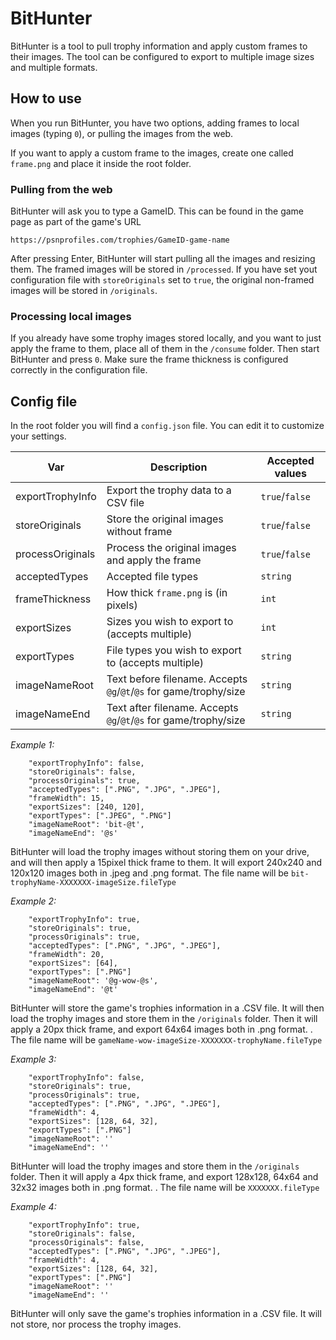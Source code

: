 # BitHunter

BitHunter is a tool to pull trophy information and apply custom frames to their images.
The tool can be configured to export to multiple image sizes and multiple formats.

## How to use

When you run BitHunter, you have two options, adding frames to local images (typing `0`), or pulling the images from the web.

If you want to apply a custom frame to the images, create one called `frame.png` and place it inside the root folder.

### Pulling from the web

BitHunter will ask you to type a GameID. This can be found in the game page as part of the game's URL

`https://psnprofiles.com/trophies/GameID-game-name`

After pressing Enter, BitHunter will start pulling all the images and resizing them. The framed images will be stored in `/processed`. If you have set yout configuration file with `storeOriginals` set to `true`, the original non-framed images will be stored in `/originals`.

### Processing local images

If you already have some trophy images stored locally, and you want to just apply the frame to them, place all of them in the `/consume` folder. Then start BitHunter and press `0`. Make sure the frame thickness is configured correctly in the configuration file.

## Config file

In the root folder you will find a `config.json` file. You can edit it to customize your settings.

| Var             | Description                                                       | Accepted values |
| --------------- | ----------------------------------------------------------------- | --------------- |
| exportTrophyInfo| Export the trophy data to a CSV file                              | `true`/`false`  |
| storeOriginals  | Store the original images without frame                           | `true`/`false`  |
| processOriginals| Process the original images and apply the frame                   | `true`/`false`  |
| acceptedTypes   | Accepted file types                                               | `string`        |
| frameThickness  | How thick `frame.png` is (in pixels)                              | `int`           |
| exportSizes     | Sizes you wish to export to (accepts multiple)                    | `int`           |
| exportTypes     | File types you wish to export to (accepts multiple)               | `string`        |
| imageNameRoot   | Text before filename. Accepts `@g`/`@t`/`@s` for game/trophy/size | `string`        |
| imageNameEnd    | Text after filename. Accepts `@g`/`@t`/`@s` for game/trophy/size  | `string`        |

_Example 1:_

```
    "exportTrophyInfo": false,
    "storeOriginals": false,
    "processOriginals": true,
    "acceptedTypes": [".PNG", ".JPG", ".JPEG"],
    "frameWidth": 15,
    "exportSizes": [240, 120],
    "exportTypes": [".JPEG", ".PNG"]
    "imageNameRoot": 'bit-@t',
    "imageNameEnd": '@s'
```

BitHunter will load the trophy images without storing them on your drive, and will then apply a 15pixel thick frame to them. It will export 240x240 and 120x120 images both in .jpeg and .png format. The file name will be `bit-trophyName-XXXXXXX-imageSize.fileType`

_Example 2:_

```
    "exportTrophyInfo": true,
    "storeOriginals": true,
    "processOriginals": true,
    "acceptedTypes": [".PNG", ".JPG", ".JPEG"],
    "frameWidth": 20,
    "exportSizes": [64],
    "exportTypes": [".PNG"]
    "imageNameRoot": '@g-wow-@s',
    "imageNameEnd": '@t'
```

BitHunter will store the game's trophies information in a .CSV file. It will then load the trophy images and store them in the `/originals` folder. Then it will apply a 20px thick frame, and export 64x64 images both in .png format. . The file name will be `gameName-wow-imageSize-XXXXXXX-trophyName.fileType`

_Example 3:_

```
    "exportTrophyInfo": false,
    "storeOriginals": true,
    "processOriginals": true,
    "acceptedTypes": [".PNG", ".JPG", ".JPEG"],
    "frameWidth": 4,
    "exportSizes": [128, 64, 32],
    "exportTypes": [".PNG"]
    "imageNameRoot": ''
    "imageNameEnd": ''
```

BitHunter will load the trophy images and store them in the `/originals` folder. Then it will apply a 4px thick frame, and export 128x128, 64x64 and 32x32 images both in .png format. . The file name will be `XXXXXXX.fileType`

_Example 4:_

```
    "exportTrophyInfo": true,
    "storeOriginals": false,
    "processOriginals": false,
    "acceptedTypes": [".PNG", ".JPG", ".JPEG"],
    "frameWidth": 4,
    "exportSizes": [128, 64, 32],
    "exportTypes": [".PNG"]
    "imageNameRoot": ''
    "imageNameEnd": ''
```

BitHunter will only save the game's trophies information in a .CSV file. It will not store, nor process the trophy images.
